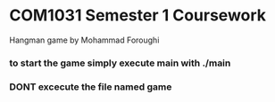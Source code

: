 # COM1031 Semester 1 Coursework

Hangman game by Mohammad Foroughi

<h3>to start the game simply execute main with ./main </h3>

<h3>DONT excecute the file named game</h3>
